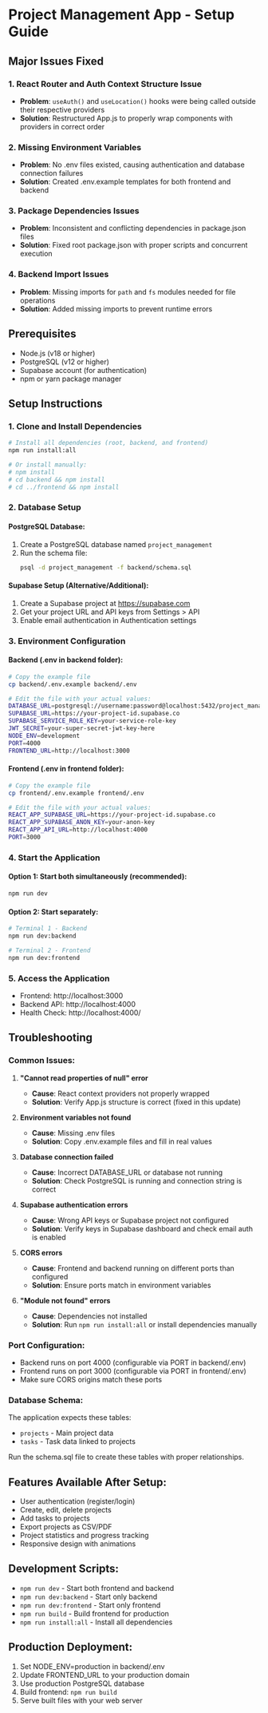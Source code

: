 # Project Management App - Setup Guide

## Major Issues Fixed

### 1. **React Router and Auth Context Structure Issue**
- **Problem**: `useAuth()` and `useLocation()` hooks were being called outside their respective providers
- **Solution**: Restructured App.js to properly wrap components with providers in correct order

### 2. **Missing Environment Variables**
- **Problem**: No .env files existed, causing authentication and database connection failures
- **Solution**: Created .env.example templates for both frontend and backend

### 3. **Package Dependencies Issues**
- **Problem**: Inconsistent and conflicting dependencies in package.json files
- **Solution**: Fixed root package.json with proper scripts and concurrent execution

### 4. **Backend Import Issues**
- **Problem**: Missing imports for `path` and `fs` modules needed for file operations
- **Solution**: Added missing imports to prevent runtime errors

## Prerequisites

- Node.js (v18 or higher)
- PostgreSQL (v12 or higher)
- Supabase account (for authentication)
- npm or yarn package manager

## Setup Instructions

### 1. Clone and Install Dependencies

```bash
# Install all dependencies (root, backend, and frontend)
npm run install:all

# Or install manually:
# npm install
# cd backend && npm install
# cd ../frontend && npm install
```

### 2. Database Setup

#### PostgreSQL Database:
1. Create a PostgreSQL database named `project_management`
2. Run the schema file:
   ```bash
   psql -d project_management -f backend/schema.sql
   ```

#### Supabase Setup (Alternative/Additional):
1. Create a Supabase project at https://supabase.com
2. Get your project URL and API keys from Settings > API
3. Enable email authentication in Authentication settings

### 3. Environment Configuration

#### Backend (.env in backend folder):
```bash
# Copy the example file
cp backend/.env.example backend/.env

# Edit the file with your actual values:
DATABASE_URL=postgresql://username:password@localhost:5432/project_management
SUPABASE_URL=https://your-project-id.supabase.co
SUPABASE_SERVICE_ROLE_KEY=your-service-role-key
JWT_SECRET=your-super-secret-jwt-key-here
NODE_ENV=development
PORT=4000
FRONTEND_URL=http://localhost:3000
```

#### Frontend (.env in frontend folder):
```bash
# Copy the example file
cp frontend/.env.example frontend/.env

# Edit the file with your actual values:
REACT_APP_SUPABASE_URL=https://your-project-id.supabase.co
REACT_APP_SUPABASE_ANON_KEY=your-anon-key
REACT_APP_API_URL=http://localhost:4000
PORT=3000
```

### 4. Start the Application

#### Option 1: Start both simultaneously (recommended):
```bash
npm run dev
```

#### Option 2: Start separately:
```bash
# Terminal 1 - Backend
npm run dev:backend

# Terminal 2 - Frontend
npm run dev:frontend
```

### 5. Access the Application

- Frontend: http://localhost:3000
- Backend API: http://localhost:4000
- Health Check: http://localhost:4000/

## Troubleshooting

### Common Issues:

1. **"Cannot read properties of null" error**
   - **Cause**: React context providers not properly wrapped
   - **Solution**: Verify App.js structure is correct (fixed in this update)

2. **Environment variables not found**
   - **Cause**: Missing .env files
   - **Solution**: Copy .env.example files and fill in real values

3. **Database connection failed**
   - **Cause**: Incorrect DATABASE_URL or database not running
   - **Solution**: Check PostgreSQL is running and connection string is correct

4. **Supabase authentication errors**
   - **Cause**: Wrong API keys or Supabase project not configured
   - **Solution**: Verify keys in Supabase dashboard and check email auth is enabled

5. **CORS errors**
   - **Cause**: Frontend and backend running on different ports than configured
   - **Solution**: Ensure ports match in environment variables

6. **"Module not found" errors**
   - **Cause**: Dependencies not installed
   - **Solution**: Run `npm run install:all` or install dependencies manually

### Port Configuration:
- Backend runs on port 4000 (configurable via PORT in backend/.env)
- Frontend runs on port 3000 (configurable via PORT in frontend/.env)
- Make sure CORS origins match these ports

### Database Schema:
The application expects these tables:
- `projects` - Main project data
- `tasks` - Task data linked to projects

Run the schema.sql file to create these tables with proper relationships.

## Features Available After Setup:

- User authentication (register/login)
- Create, edit, delete projects
- Add tasks to projects
- Export projects as CSV/PDF
- Project statistics and progress tracking
- Responsive design with animations

## Development Scripts:

- `npm run dev` - Start both frontend and backend
- `npm run dev:backend` - Start only backend
- `npm run dev:frontend` - Start only frontend
- `npm run build` - Build frontend for production
- `npm run install:all` - Install all dependencies

## Production Deployment:

1. Set NODE_ENV=production in backend/.env
2. Update FRONTEND_URL to your production domain
3. Use production PostgreSQL database
4. Build frontend: `npm run build`
5. Serve built files with your web server
